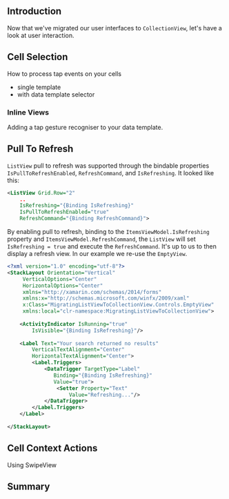 ## Introduction

Now that we've migrated our user interfaces to `CollectionView`, let's have a look at user interaction.

## Cell Selection

How to process tap events on your cells

- single template
- with data template selector

### Inline Views

Adding a tap gesture recogniser to your data template.

## Pull To Refresh

`ListView` pull to refresh was supported through the bindable properties `IsPullToRefreshEnabled`, `RefreshCommand`, and `IsRefreshing`. It looked like this:

~~~xml
<ListView Grid.Row="2"
	..
	IsRefreshing="{Binding IsRefreshing}"
	IsPullToRefreshEnabled="true"
	RefreshCommand="{Binding RefreshCommand}">
~~~
 
By enabling pull to refresh, binding to the `ItemsViewModel.IsRefreshing` property and `ItemsViewModel.RefreshCommand`, the `ListView` will set `IsRefreshing = true` and execute the `RefreshCommand`. It's up to us to then display a refresh view. In our example we re-use the `EmptyView`.

~~~xml
<?xml version="1.0" encoding="utf-8"?>
<StackLayout Orientation="Vertical"
	 VerticalOptions="Center"
	 HorizontalOptions="Center"
	 xmlns="http://xamarin.com/schemas/2014/forms"
	 xmlns:x="http://schemas.microsoft.com/winfx/2009/xaml"
	 x:Class="MigratingListViewToCollectionView.Controls.EmptyView"
	 xmlns:local="clr-namespace:MigratingListViewToCollectionView">
	 
	<ActivityIndicator IsRunning="true"
   		IsVisible="{Binding IsRefreshing}"/>
   		
	<Label Text="Your search returned no results"
		VerticalTextAlignment="Center"
		HorizontalTextAlignment="Center">
		<Label.Triggers>
			<DataTrigger TargetType="Label"
		       Binding="{Binding IsRefreshing}"
		       Value="true">
				<Setter Property="Text"
				    Value="Refreshing..."/>
			</DataTrigger>
		</Label.Triggers>
	</Label>
	
</StackLayout>
~~~

## Cell Context Actions

Using SwipeView

## Summary
